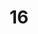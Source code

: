 # 16
<!DOCTYPE html>
<html lang="ar" dir="rtl">
<head>
    <meta charset="UTF-8">
    <meta name="viewport" content="width=device-width, initial-scale=1.0">
    <title>أداة حساب عروض الأسعار</title>
    <link rel="preconnect" href="https://fonts.googleapis.com">
    <link rel="preconnect" href="https://fonts.gstatic.com" crossorigin>
    <link href="https://fonts.googleapis.com/css2?family=Tajawal:wght@400;500;700&display=swap" rel="stylesheet">
    <style>
        :root {
            --primary-color: #0056b3;
            --primary-hover: #004494;
            --success-color: #28a745;
            --success-hover: #218838;
            --danger-color: #dc3545;
            --danger-hover: #c82333;
            --secondary-color: #6c757d;
            --secondary-hover: #5a6268;
            --light-gray: #f8f9fa;
            --border-color: #dee2e6;
            --shadow: 0 4px 15px rgba(0, 0, 0, 0.07);
            --border-radius: 8px;
        }

        body {
            font-family: 'Tajawal', sans-serif;
            background-color: #f0f2f5;
            color: #333;
            margin: 0;
            line-height: 1.6;
        }

        .app-container {
            max-width: 1600px;
            margin: 0 auto;
            padding: 20px;
        }

        .app-header {
            text-align: center;
            margin-bottom: 25px;
            color: var(--primary-color);
        }

        .app-header h1 {
            margin: 0;
            font-size: 2.5em;
        }

        .app-header p {
            font-size: 1.1em;
            color: #555;
        }

        .app-layout {
            display: grid;
            grid-template-columns: 1fr;
            gap: 25px;
        }

        @media (min-width: 1024px) {
            .app-layout {
                grid-template-columns: 450px 1fr;
            }
        }

        .panel {
            background: #fff;
            padding: 25px;
            border-radius: var(--border-radius);
            box-shadow: var(--shadow);
            border: 1px solid var(--border-color);
        }
        
        .panel h2 {
            margin-top: 0;
            border-bottom: 2px solid var(--primary-color);
            padding-bottom: 10px;
            font-size: 1.5em;
            color: var(--primary-color);
            display: flex;
            align-items: center;
            gap: 10px;
        }

        .section {
            margin-bottom: 20px;
        }
        
        .section:last-child {
            margin-bottom: 0;
        }

        label {
            display: block;
            margin-bottom: 8px;
            font-weight: 700;
            color: #495057;
            font-size: 0.95em;
        }

        input[type="number"], input[type="text"], select, textarea {
            width: 100%;
            padding: 10px 12px;
            border: 1px solid var(--border-color);
            border-radius: 5px;
            box-sizing: border-box;
            font-size: 1em;
            font-family: 'Tajawal', sans-serif;
            transition: border-color 0.2s, box-shadow 0.2s;
        }

        input:focus, select:focus, textarea:focus {
            outline: none;
            border-color: var(--primary-color);
            box-shadow: 0 0 0 3px rgba(0, 86, 179, 0.15);
        }

        .dimensions-grid {
            display: grid;
            grid-template-columns: repeat(3, 1fr);
            gap: 15px;
        }

        .action-buttons {
            display: grid;
            grid-template-columns: repeat(auto-fit, minmax(150px, 1fr));
            gap: 10px;
            margin-top: 20px;
        }

        button {
            padding: 12px 20px;
            border: none;
            border-radius: 5px;
            color: white;
            cursor: pointer;
            font-size: 1em;
            font-weight: 700;
            transition: background-color 0.2s, transform 0.1s;
        }

        button:hover {
            transform: translateY(-2px);
        }

        .btn-primary { background-color: var(--primary-color); }
        .btn-primary:hover { background-color: var(--primary-hover); }
        .btn-success { background-color: var(--success-color); }
        .btn-success:hover { background-color: var(--success-hover); }
        .btn-danger { background-color: var(--danger-color); }
        .btn-danger:hover { background-color: var(--danger-hover); }
        .btn-secondary { background-color: var(--secondary-color); }
        .btn-secondary:hover { background-color: var(--secondary-hover); }

        .results { margin-top: 20px; }
        .results-placeholder {
            text-align: center;
            padding: 50px 20px;
            color: #777;
            border: 2px dashed var(--border-color);
            border-radius: var(--border-radius);
        }
        .results-placeholder p { font-size: 1.2em; margin: 0; }

        .result-item {
            border: 1px solid var(--border-color);
            padding: 15px;
            margin-bottom: 15px;
            border-radius: var(--border-radius);
            background: var(--light-gray);
            position: relative;
        }

        .item-header {
            display: flex;
            justify-content: space-between;
            align-items: center;
            margin-bottom: 10px;
        }
        .item-header h4 { margin: 0; font-size: 1.2em; color: var(--primary-color); }

        .summary {
            border: 2px solid var(--primary-color);
            padding: 20px;
            margin-top: 20px;
            border-radius: var(--border-radius);
            background-color: var(--light-gray);
        }
        .summary-row {
            display: flex;
            justify-content: space-between;
            padding: 12px 0;
            border-bottom: 1px solid var(--border-color);
            font-size: 1.1em;
        }
        .summary-row:last-child { border-bottom: none; }
        .summary-row span:first-child { font-weight: 500; color: #555; }
        .summary-row span:last-child { font-weight: 700; }
        
        .grand-total {
            background-color: var(--primary-color);
            color: white;
            padding: 20px;
            border-radius: 5px;
            text-align: center;
            margin-top: 15px;
        }
        .grand-total span { font-size: 1.3em; display: block; }
        .grand-total div { font-size: 2.2em; font-weight: bold; }

        details {
            border: 1px solid var(--border-color);
            border-radius: 5px;
            padding: 10px;
        }
        summary { cursor: pointer; font-weight: 700; color: var(--primary-color); }
        .reference-table { width: 100%; border-collapse: collapse; margin-top: 10px; font-size: 0.9em; }
        .reference-table th, .reference-table td { border: 1px solid var(--border-color); padding: 8px; text-align: right; }
        .reference-table thead { background-color: #e9ecef; }
        
    </style>
</head>
<body>

<div class="app-container">
    <header class="app-header">
        <h1>أداة حساب عروض الأسعار</h1>
        <p>قم بإنشاء وتصدير عروض أسعار احترافية بكل سهولة</p>
    </header>

    <main class="app-layout">
        <div class="panel form-panel">
            <h2><span class="icon">📝</span> تفاصيل الإدخال</h2>
            
            <div class="section">
              <label for="customerName">اسم العميل (اختياري - لاسم الملف):</label>
              <input type="text" id="customerName" placeholder="مثال: مشروع فلان الفلاني">
            </div>

            <div class="section">
                <label for="bulkAddText">لصق النص هنا (كل صنف في سطر):</label>
                <textarea id="bulkAddText" placeholder="مثال: W1-1-1.5-2.2-5" rows="4"></textarea>
                <button onclick="processPastedText()" style="width: 100%; margin-top: 10px;" class="btn-success">إضافة الأصناف من النص</button>
            </div>

            <div class="section" id="referenceContainer"></div>

            <p style="text-align: center; font-weight: bold; font-size: 1.2em; margin: 20px 0; color: #777;">-- أو أضف يدوياً --</p>

            <div class="section">
              <label for="mainCategory">الفئة الرئيسية:</label>
              <select id="mainCategory" onchange="loadSubTypes()"></select>
            </div>

            <div class="section">
              <label for="subType">النوع الفرعي:</label>
              <select id="subType" onchange="renderAddons()"></select>
            </div>

            <div class="section">
                <div class="dimensions-grid">
                    <div>
                        <label for="height">الارتفاع (م):</label>
                        <input type="number" id="height" step="0.01" value="1" />
                    </div>
                    <div>
                        <label for="width">العرض (م):</label>
                        <input type="number" id="width" step="0.01" value="1" />
                    </div>
                    <div>
                        <label for="quantity">الكمية:</label>
                        <input type="number" id="quantity" value="1" />
                    </div>
                </div>
            </div>

            <div class="section" id="addonsHost"></div>

            <div class="section">
                <label for="installationCost">تكلفة التركيب (ر.ع):</label>
                <input type="number" id="installationCost" value="0" step="0.01" onchange="renderResults()" />
            </div>
            
            <div class="action-buttons">
                <button onclick="addItem()" class="btn-primary">➕ إضافة صنف</button>
                <button onclick="clearAllResults()" class="btn-danger">🗑️ مسح الكل</button>
                <button onclick="saveAsWord()" class="btn-secondary">💾 حفظ كـ Word</button>
            </div>
        </div>

        <div class="panel results-panel">
            <h2><span class="icon">📊</span> معاينة عرض السعر</h2>
            <div class="results" id="results">
                <div class="results-placeholder">
                    <p>لم يتم إضافة أي أصناف بعد</p>
                </div>
            </div>
        </div>
    </main>
</div>


<script>
const SHIPPING_RATE = 48;
const addonPrices = { 
    curtain: 26, 
    net: { door: 39, folding: 18, sliding: 14 } 
};

const productData = {
    "Windows": {
        "Window Double Glass Double Frame Fixed": { price: 34, cbm: 0.13, method: 'per_meter', addons: 'curtain,net' },
        "Window Double Glass Double Frame 1-Way": { price: 34, fixed_component_cost: 39, cbm: 0.13, method: 'per_meter', addons: 'curtain,net' },
        "Window Double Glass Double Frame 2-Way": { price: 34, fixed_component_cost: 58, cbm: 0.13, method: 'per_meter', addons: 'curtain,net' },
        "Window Double Glass Single Frame Fixed": { price: 26, cbm: 0.07, method: 'per_meter', addons: 'curtain,net' },
        "Window Double Glass Single Frame 1-Way": { price: 26, fixed_component_cost: 20, cbm: 0.07, method: 'per_meter', addons: 'curtain,net' },
        "Window Double Glass Single Frame 2-Way": { price: 26, fixed_component_cost: 32, cbm: 0.07, method: 'per_meter', addons: 'curtain,net' },
        "Window Single Glass Single Frame Fixed": { price: 20, cbm: 0.07, method: 'per_meter', addons: 'net' },
        "Window Single Glass Single Frame 1-Way": { price: 20, fixed_component_cost: 43, cbm: 0.07, method: 'per_meter', addons: 'net' }, // تم التعديل
        "Window Single Glass Single Frame 2-Way": { price: 20, fixed_component_cost: 47, cbm: 0.07, method: 'per_meter', addons: 'net' }, // تم التعديل
        "Sliding Windows": { price: 41, fixed_component_cost: 10, cbm: 0.13, method: 'per_meter', addons: 'curtain' },
        "Electric Windows": { price: 102, cbm: 0.13, method: 'per_meter' },
        "Skylight without Motor": { price: 56, cbm: 0.13, method: 'per_meter' },
        "Skylight with Motor": { price: 145, cbm: 0.13, method: 'per_meter' },
        "Heavy Curtain Wall": { price: 56, cbm: 0.15, method: 'per_meter' },
        "Light Curtain Wall": { price: 45, cbm: 0.15, method: 'per_meter' },
    },
    "Doors": {
        "Entrance Door - Zinc": { price: 66, cbm: 0.20, method: 'per_meter', special: 'add_10' },
        "Entrance Door - Stainless Steel": { price: 120, cbm: 0.20, method: 'per_meter', special: 'add_10' },
        "Entrance Door - Cast Aluminum": { price: 168, cbm: 0.20, method: 'per_meter', special: 'add_10' },
        "WPC Door": { price: 45, cbm: 0.11, method: 'per_unit', std_h: 2.2, std_w: 1.0 },
        "WPC Door - with Wood": { price: 50, cbm: 0.11, method: 'per_unit', std_h: 2.2, std_w: 1.0 },
        "WPC Door - with Soundproof Filling": { price: 60, cbm: 0.11, method: 'per_unit', std_h: 2.2, std_w: 1.0 },
        "WPC Door - with Aluminum Frame": { price: 67, cbm: 0.11, method: 'per_unit', std_h: 2.2, std_w: 1.0 },
        "Aluminum Door": { price: 65, cbm: 0.11, method: 'per_unit', std_h: 2.2, std_w: 1.0 },
        "Aluminum Door - with Wood": { price: 75, cbm: 0.11, method: 'per_unit', std_h: 2.2, std_w: 1.0 },
        "Aluminum Door - Full": { price: 85, cbm: 0.11, method: 'per_unit', std_h: 2.2, std_w: 1.0 },
        "Aluminum Door - Hidden": { price: 110, cbm: 0.11, method: 'per_unit', std_h: 2.2, std_w: 1.0 },
        "Aluminum Door - Exterior": { price: 61, cbm: 0.11, method: 'per_unit', std_h: 2.2, std_w: 1.0 },
        "Bathroom Door - New Type": { price: 55, cbm: 0.11, method: 'per_unit', std_h: 2.2, std_w: 0.8 },
        "Bathroom Door - Old Type": { price: 45, cbm: 0.11, method: 'per_unit', std_h: 2.2, std_w: 0.8 },
        "Bathroom Door - Hidden Glass": { price: 65, cbm: 0.11, method: 'per_unit', std_h: 2.2, std_w: 0.8 },
    },
    "Sliding Doors": {
        "Interior Sliding Door - Glass": { price: 38, cbm: 0.15, method: 'per_meter', addons: 'curtain' },
        "Interior Sliding Door - Solid": { price: 41, cbm: 0.15, method: 'per_meter' },
        "Exterior Sliding Door - 1 Panel Open": { price: 55, cbm: 0.15, method: 'per_meter' },
        "Exterior Sliding Door - 2 Panels Open": { price: 58, cbm: 0.15, method: 'per_meter' },
        "WPC Sliding Door": { price: 61, cbm: 0.15, method: 'per_meter' },
    },
    "Folding Doors": {
        "Interior Folding Door": { price: 39, cbm: 0.15, method: 'per_meter' },
        "Exterior Folding Door": { price: 56, cbm: 0.15, method: 'per_meter' },
    },
    "Exterior Shutters": {
        "Rolling Shutter": { price: 28, cbm: 0.20, method: 'per_meter' },
    },
    "Garden Gates": {
        "Cast Aluminum Garden Gate": { price: 91, cbm: 0.20, method: 'per_meter' },
    },
    "Barriers": {
        "Stair Barrier": { price: 43, cbm: 0.05, method: 'per_meter' },
        "Bathroom Barrier": { price: 32, cbm: 0.05, method: 'per_meter' },
    }
};

const productCodes = {
    '1': "Window Double Glass Double Frame Fixed", '2': "Window Double Glass Double Frame 1-Way", '3': "Window Double Glass Double Frame 2-Way",
    '4': "Window Double Glass Single Frame Fixed", '5': "Window Double Glass Single Frame 1-Way", '6': "Window Double Glass Single Frame 2-Way",
    '7': "Window Single Glass Single Frame Fixed", '8': "Window Single Glass Single Frame 1-Way", '9': "Window Single Glass Single Frame 2-Way",
    '10': "Sliding Windows", '11': "Electric Windows", '12': "Skylight without Motor", '13': "Skylight with Motor", '14': "Heavy Curtain Wall", '15': "Light Curtain Wall",
    'D1': "Entrance Door - Zinc", 'D2': "Entrance Door - Stainless Steel", 'D3': "Entrance Door - Cast Aluminum",
    'D4': "WPC Door", 'D5': "WPC Door - with Wood", 'D6': "WPC Door - with Soundproof Filling", 'D7': "WPC Door - with Aluminum Frame",
    'D8': "Aluminum Door", 'D9': "Aluminum Door - with Wood", 'D10': "Aluminum Door - Full", 'D11': "Aluminum Door - Hidden", 'D12': "Aluminum Door - Exterior",
    'D13': "Bathroom Door - New Type", 'D14': "Bathroom Door - Old Type", 'D15': "Bathroom Door - Hidden Glass",
    'S1': "Interior Sliding Door - Glass", 'S2': "Interior Sliding Door - Solid", 'S3': "Exterior Sliding Door - 1 Panel Open", 'S4': "Exterior Sliding Door - 2 Panels Open", 'S5': "WPC Sliding Door",
    'F1': "Interior Folding Door", 'F2': "Exterior Folding Door",
    'E1': "Rolling Shutter", 'G1': "Cast Aluminum Garden Gate",
    'B1': "Stair Barrier", 'B2': "Bathroom Barrier"
};

let resultsList = [];

function initializeApp() {
    const mainCat = document.getElementById("mainCategory");
    mainCat.innerHTML = `<option value="">-- اختر فئة --</option>`;
    Object.keys(productData).forEach(cat => mainCat.innerHTML += `<option value="${cat}">${cat}</option>`);
    loadSubTypes();
    renderReferenceGuide();
}

function loadSubTypes() {
    const mainCatVal = document.getElementById("mainCategory").value;
    const subType = document.getElementById("subType");
    subType.innerHTML = "";
    if (mainCatVal && productData[mainCatVal]) {
        Object.keys(productData[mainCatVal]).forEach(sub => subType.innerHTML += `<option value="${sub}">${sub}</option>`);
    }
    renderAddons();
}

function renderAddons() {
    const subVal = document.getElementById("subType").value;
    const addonsHost = document.getElementById("addonsHost");
    addonsHost.innerHTML = "";
    const data = findProductData(subVal);
    if (data && data.addons) {
        const availableAddons = data.addons.split(',');
        if (availableAddons.includes('curtain')) {
            addonsHost.innerHTML += `<div><label><input type="checkbox" id="addon_curtain"> إضافة ستارة (+${addonPrices.curtain} ريال عماني/م²)</label></div>`;
        }
        if (availableAddons.includes('net')) {
            addonsHost.innerHTML += `<div><label for="addon_net_type">إضافة شبك:</label><select id="addon_net_type"><option value="">-- لا شيء --</option><option value="door">باب (+${addonPrices.net.door} لكل 0.5م²)</option><option value="folding">قابل للطي (+${addonPrices.net.folding} لكل 0.5م²)</option><option value="sliding">منزلق (+${addonPrices.net.sliding} لكل 0.5م²)</option></select></div>`;
        }
    }
    setDefaultDimensions();
}

function setDefaultDimensions() {
    const subVal = document.getElementById("subType").value;
    const data = findProductData(subVal);
    if (data && data.method === 'per_unit') {
        document.getElementById("height").value = data.std_h || 2.2;
        document.getElementById("width").value = data.std_w || 1.0;
    } else {
        document.getElementById("height").value = 1;
        document.getElementById("width").value = 1;
    }
}

function findProductData(productName) {
    for (const category in productData) {
        if (productData[category][productName]) {
            return productData[category][productName];
        }
    }
    return null;
}

function findProductByCode(code) {
    const upperCode = code.toUpperCase();
    const fullName = productCodes[upperCode];
    return fullName ? { name: fullName, data: findProductData(fullName) } : null;
}

function calculateItemComponents(item) {
    const data = item.data;
    if (!data) return { unitPrice: 0, totalPrice: 0, shippingCost: 0 };
    const area = item.h * item.w;
    let basePrice = 0, sizePenalty = 0, addonCost = 0;

    if (data.method === 'per_unit') {
        basePrice = data.price || 0;
        const stdArea = (data.std_h || 0) * (data.std_w || 0);
        if (stdArea > 0 && area > stdArea) {
            sizePenalty = Math.ceil((area - stdArea) / 0.1) * 2;
        }
    } else {
        basePrice = area * (data.price || 0);
    }
    
    if (item.selectedAddons.curtain) {
        addonCost += area * addonPrices.curtain;
    }
    
    if (item.selectedAddons.netType && addonPrices.net[item.selectedAddons.netType]) {
        const netUnits = Math.ceil(area / 0.5);
        addonCost += netUnits * addonPrices.net[item.selectedAddons.netType];
    }

    const fixedCost = data.fixed_component_cost || 0;
    const specialCost = data.special === 'add_10' ? 10 : 0;
    const shippingCost = area * (data.cbm || 0) * SHIPPING_RATE;
    const unitPrice = basePrice + sizePenalty + fixedCost + specialCost + addonCost;
    
    return { 
        unitPrice: unitPrice, 
        totalPrice: unitPrice * item.qty,
        shippingCost: shippingCost * item.qty
    };
}

function addItem(manualData = null) {
    let newItem;
    if (manualData) {
        newItem = {
            id: Date.now(),
            name: manualData.name,
            qty: manualData.qty,
            h: manualData.h,
            w: manualData.w,
            itemCodePrefix: manualData.itemCodePrefix || "",
            itemNotes: manualData.itemNotes || "",
            selectedAddons: {},
            data: manualData.data,
            isEditing: false
        };
    } else {
        const subVal = document.getElementById("subType").value;
        if (!subVal) { alert("الرجاء اختيار نوع فرعي."); return; }
        
        const height = parseFloat(document.getElementById("height").value);
        const width = parseFloat(document.getElementById("width").value);
        const quantity = parseInt(document.getElementById("quantity").value);

        if (isNaN(height) || height <= 0) { alert("الرجاء إدخال ارتفاع صالح."); return; }
        if (isNaN(width) || width <= 0) { alert("الرجاء إدخال عرض صالح."); return; }
        if (isNaN(quantity) || quantity <= 0) { alert("الرجاء إدخال كمية صالحة."); return; }

        const data = findProductData(subVal);
        newItem = {
            id: Date.now(),
            name: subVal,
            qty: quantity,
            h: height,
            w: width,
            itemCodePrefix: "",
            itemNotes: "",
            selectedAddons: {
                curtain: document.getElementById("addon_curtain")?.checked || false,
                netType: document.getElementById("addon_net_type")?.value || null
            },
            data: JSON.parse(JSON.stringify(data)),
            isEditing: false
        };
    }
    
    const prices = calculateItemComponents(newItem);
    newItem.unitPrice = prices.unitPrice;
    newItem.totalPrice = prices.totalPrice;
    newItem.shippingCost = prices.shippingCost;
    resultsList.push(newItem);
    renderResults();
}

function processPastedText() {
    const text = document.getElementById("bulkAddText").value;
    const lines = text.split('\n');
    let addedCount = 0;
    let skippedLines = [];

    lines.forEach((line, index) => {
        line = line.trim();
        if (!line) return;

        const parts = line.split('-').map(p => p.trim());
        
        if (parts.length < 5) {
            skippedLines.push(`السطر ${index + 1}: "${line}" - تنسيق غير صحيح.`);
            return;
        }

        const itemCodePrefix = parts[0];
        const typeCode = parts[1];
        const h = parseFloat(parts[2]);
        const w = parseFloat(parts[3]);
        const qty = parseInt(parts[4]);

        if (isNaN(h) || h <= 0) { skippedLines.push(`السطر ${index + 1}: "${line}" - ارتفاع غير صالح.`); return; }
        if (isNaN(w) || w <= 0) { skippedLines.push(`السطر ${index + 1}: "${line}" - عرض غير صالح.`); return; }
        if (isNaN(qty) || qty <= 0) { skippedLines.push(`السطر ${index + 1}: "${line}" - كمية غير صالحة.`); return; }

        const productInfo = findProductByCode(typeCode);
        if (productInfo) {
            addItem({ name: productInfo.name, h, w, qty, data: productInfo.data, itemCodePrefix: itemCodePrefix });
            addedCount++;
        } else {
            skippedLines.push(`السطر ${index + 1}: "${line}" - كود المنتج "${typeCode}" غير معروف.`);
        }
    });

    let alertMessage = `تمت إضافة ${addedCount} صنف بنجاح.`;
    if (skippedLines.length > 0) {
        alertMessage += `\n\nتم تخطي ${skippedLines.length} أسطر بسبب أخطاء:\n- ` + skippedLines.join('\n- ');
    }
    alert(alertMessage);
    document.getElementById("bulkAddText").value = "";
}

function deleteItem(id) {
    resultsList = resultsList.filter(item => item.id !== id);
    renderResults();
}

function clearAllResults() {
    resultsList = [];
    renderResults();
}

function enterEditMode(id) {
    resultsList.forEach(item => item.isEditing = (item.id === id));
    renderResults();
}

function cancelEdit(id) {
    const item = resultsList.find(i => i.id === id);
    if (item) {
        item.isEditing = false;
        renderResults();
    }
}

function saveItemEdit(id) {
    const item = resultsList.find(i => i.id === id);
    if (item) {
        const newName = document.getElementById(`edit-name-${item.id}`).value;
        const newQty = parseFloat(document.getElementById(`edit-qty-${item.id}`).value);
        const newH = parseFloat(document.getElementById(`edit-h-${item.id}`).value);
        const newW = parseFloat(document.getElementById(`edit-w-${item.id}`).value);
        
        if (isNaN(newH) || newH <= 0) { alert("الرجاء إدخال ارتفاع صالح."); return; }
        if (isNaN(newW) || newW <= 0) { alert("الرجاء إدخال عرض صالح."); return; }
        if (isNaN(newQty) || newQty <= 0) { alert("الرجاء إدخال كمية صالحة."); return; }

        const newData = findProductData(newName);
        if (!newData) {
            alert(`اسم المنتج "${newName}" غير صالح.`);
            return;
        }
        
        item.name = newName;
        item.data = newData; 
        item.qty = newQty;
        item.h = newH;
        item.w = newW;
        item.itemNotes = document.getElementById(`edit-notes-${item.id}`).value;

        const prices = calculateItemComponents(item);
        item.unitPrice = prices.unitPrice;
        item.totalPrice = prices.totalPrice;
        item.shippingCost = prices.shippingCost;

        item.isEditing = false;
    }
    renderResults();
}

function renderResults() {
    const container = document.getElementById("results");
    container.innerHTML = "";
    if (resultsList.length === 0) {
        container.innerHTML = `<div class="results-placeholder"><p>لم يتم إضافة أي أصناف بعد</p></div>`;
        return;
    }

    let subtotal = 0;
    let totalShipping = 0;

    resultsList.forEach(item => {
        subtotal += item.totalPrice;
        totalShipping += item.shippingCost;

        if (item.isEditing) {
             container.innerHTML += `
                <div class="result-item">
                     <h4>تعديل الصنف: ${item.name}</h4>
                    <div class="edit-form-grid" style="grid-template-columns: 1fr 1fr; gap: 10px;">
                        <div><label>الاسم</label><input type="text" id="edit-name-${item.id}" value="${item.name}"></div>
                        <div><label>الكمية</label><input type="number" id="edit-qty-${item.id}" value="${item.qty}"></div>
                        <div><label>الارتفاع</label><input type="number" step="0.01" id="edit-h-${item.id}" value="${item.h}"></div>
                        <div><label>العرض</label><input type="number" step="0.01" id="edit-w-${item.id}" value="${item.w}"></div>
                    </div>
                    <div style="margin-top: 15px;"><label>ملاحظات</label><textarea id="edit-notes-${item.id}">${item.itemNotes}</textarea></div>
                    <div style="text-align: left; margin-top: 10px;">
                        <button onclick="cancelEdit(${item.id})" class="btn-secondary" style="padding: 8px 15px;">إلغاء</button>
                        <button onclick="saveItemEdit(${item.id})" class="btn-success" style="padding: 8px 15px;">حفظ</button>
                    </div>
                </div>`;
        } else {
            container.innerHTML += `
                <div class="result-item">
                    <div class="item-header">
                        <h4>${item.itemCodePrefix ? `[${item.itemCodePrefix}] ` : ''}${item.name}</h4>
                        <div>
                           <button onclick="enterEditMode(${item.id})" class="btn-secondary" style="padding: 6px 12px; margin: 0 5px;">✏️</button>
                           <button onclick="deleteItem(${item.id})" class="btn-danger" style="padding: 6px 12px; margin: 0;">🗑️</button>
                        </div>
                    </div>
                    <p><strong>الأبعاد:</strong> ${item.h}م x ${item.w}م | <strong>الكمية:</strong> ${item.qty}</p>
                    <p style="font-weight: bold; font-size: 1.1em; color: #333;">
                        سعر الوحدة: ${item.unitPrice.toFixed(2)} ر.ع. | الإجمالي: ${item.totalPrice.toFixed(2)} ر.ع.
                    </p>
                    ${item.itemNotes ? `<p style="font-size: 0.9em; color: #555;"><strong>ملاحظات:</strong> ${item.itemNotes.replace(/\n/g, '<br>')}</p>` : ''}
                </div>`;
        }
    });

    const commission = subtotal * 0.04;
    const installationCost = parseFloat(document.getElementById('installationCost').value) || 0;
    const grandTotal = subtotal + commission + totalShipping + installationCost;

    container.innerHTML += `
        <div class="summary">
            <div class="summary-row"><span>سعر الشراء من الصين:</span><span>${subtotal.toFixed(2)} ر.ع.</span></div>
            <div class="summary-row"><span>الشحن والتخليص:</span><span>${totalShipping.toFixed(2)} ر.ع.</span></div>
            <div class="summary-row"><span>عمولة المكتب (4%):</span><span>${commission.toFixed(2)} ر.ع.</span></div>
            <div class="summary-row"><span>التركيب:</span><span>${installationCost.toFixed(2)} ر.ع.</span></div>
            <div class="grand-total">
                <span>💰 المجموع الكلي</span>
                <div>${grandTotal.toFixed(2)} ر.ع.</div>
            </div>
        </div>`;
}

function renderReferenceGuide() {
    const container = document.getElementById('referenceContainer');
    let tableHtml = '<details><summary>اضغط هنا لرؤية أكواد المنتجات</summary><table class="reference-table"><thead><tr><th>الكود</th><th>اسم المنتج</th><th>الفئة</th></tr></thead><tbody>';
    
    const invertedCodes = {};
    for (const code in productCodes) {
        invertedCodes[productCodes[code]] = code;
    }

    for (const category in productData) {
        for (const product in productData[category]) {
            const code = invertedCodes[product] || 'N/A';
            tableHtml += `<tr><td><strong>${code}</strong></td><td>${product}</td><td>${category}</td></tr>`;
        }
    }

    tableHtml += '</tbody></table></details>';
    container.innerHTML = tableHtml;
}

function saveAsWord() {
    if (resultsList.length === 0) { alert("لا توجد نتائج لحفظها."); return; }
    
    const headerBlue = '#2f5597';
    const tableHeaderBg = '#2f5597';
    const summaryRowBg1 = '#deeaf6';
    const summaryRowBg2 = '#bdd7ee';
    const totalRowBg = '#2f5597';
    const whiteText = '#ffffff';
    const blackBorder = '#000000';

    let subtotal = 0, totalShipping = 0, totalCBM = 0;
    resultsList.forEach(item => {
        subtotal += item.totalPrice;
        totalShipping += item.shippingCost;
        totalCBM += (item.h * item.w * (item.data.cbm || 0) * item.qty);
    });

    const commission = subtotal * 0.04;
    const installationCost = parseFloat(document.getElementById('installationCost').value) || 0;
    const grandTotal = subtotal + commission + totalShipping + installationCost;

    let tableRows = '';
    resultsList.forEach((item, index) => {
        // تم إضافة تنسيق الخط العريض هنا
        tableRows += `
            <tr style="page-break-inside: avoid; height: 30px; font-weight: bold;">
                <td style="border: 1px solid ${blackBorder}; padding: 5px; text-align: center; vertical-align: middle;">${index + 1}</td>
                <td style="border: 1px solid ${blackBorder}; padding: 5px; text-align: center; vertical-align: middle;">${item.h}</td>
                <td style="border: 1px solid ${blackBorder}; padding: 5px; text-align: center; vertical-align: middle;">${item.w}</td>
                <td style="border: 1px solid ${blackBorder}; padding: 5px; text-align: center; vertical-align: middle;">${(item.h * item.w).toFixed(2)}</td>
                <td style="border: 1px solid ${blackBorder}; padding: 5px; text-align: center; vertical-align: middle;">${item.qty}</td>
                <td style="border: 1px solid ${blackBorder}; padding: 5px; text-align: center; vertical-align: middle;">${item.itemCodePrefix || ''}</td>
                <td style="border: 1px solid ${blackBorder}; padding: 5px; text-align: center; vertical-align: middle;">${item.unitPrice.toFixed(2)}</td>
                <td style="border: 1px solid ${blackBorder}; padding: 5px; text-align: center; vertical-align: middle;">${item.totalPrice.toFixed(2)}</td>
                <td style="border: 1px solid ${blackBorder}; padding: 5px; text-align: right; vertical-align: middle;">${item.name}${item.itemNotes ? `<br><small style="color: #555; font-weight: normal;">${item.itemNotes.replace(/\n/g, '<br>')}</small>`: ''}</td>
            </tr>`;
    });
    
    for (let i = resultsList.length; i < 10; i++) {
        tableRows += `
            <tr style="height: 30px;">
                <td style="border: 1px solid ${blackBorder};"></td><td style="border: 1px solid ${blackBorder};"></td>
                <td style="border: 1px solid ${blackBorder};"></td><td style="border: 1px solid ${blackBorder};"></td>
                <td style="border: 1px solid ${blackBorder};"></td><td style="border: 1px solid ${blackBorder};"></td>
                <td style="border: 1px solid ${blackBorder};"></td><td style="border: 1px solid ${blackBorder};"></td>
                <td style="border: 1px solid ${blackBorder};"></td>
            </tr>`;
    }

    let content = `
        <html xmlns:w="urn:schemas-microsoft-com-office:word">
        <head><meta charset='utf-8'><title>Quotation</title></head>
        <body style="font-family: Arial, sans-serif; direction: ltr; font-size: 11pt;">
            
            <table style="width: 100%; border-collapse: collapse; font-family: Arial, sans-serif;">
                <tr>
                    <td colspan="3" style="background-color: #2f5597; padding: 10px; text-align: center;">
                        <span style="font-size: 20pt; font-weight: bold; color: #ffffff; letter-spacing: 2px;">BLUE WAVES SERVICES LLC</span>
                    </td>
                </tr>
                <tr style="font-size: 10pt; color: #333333;">
                    <td style="padding: 8px 5px; text-align: left; width: 33%;">
                        <strong>OMAN - MUSCAT</strong>
                    </td>
                    <td style="padding: 8px 5px; text-align: center; width: 34%;">
                        <strong>SR. NO. :</strong> 1595256
                    </td>
                    <td style="padding: 8px 5px; text-align: right; width: 33%;">
                        <strong>TEL:</strong> 77 22 45 11 - 90 99 88 10
                    </td>
                </tr>
                <tr>
                    <td colspan="3" style="border-bottom: 2px solid #2f5597;"></td>
                </tr>
            </table>

            <br/>

            <table style="width: 100%; border-collapse: collapse; font-size: 11pt; border: 1px solid ${blackBorder};">
                <thead>
                    <tr style="background-color: ${tableHeaderBg}; color: ${whiteText};">
                        <th style="border: 1px solid ${blackBorder}; padding: 8px; width: 4%;">NO</th>
                        <th style="border: 1px solid ${blackBorder}; padding: 8px; width: 4%;">H</th>
                        <th style="border: 1px solid ${blackBorder}; padding: 8px; width: 4%;">W</th>
                        <th style="border: 1px solid ${blackBorder}; padding: 8px; width: 4%;">m²</th>
                        <th style="border: 1px solid ${blackBorder}; padding: 8px; width: 4%;">Q</th>
                        <th style="border: 1px solid ${blackBorder}; padding: 8px; width: 15%;">STYLE</th>
                        <th style="border: 1px solid ${blackBorder}; padding: 8px; width: 8%;">PRICE</th>
                        <th style="border: 1px solid ${blackBorder}; padding: 8px; width: 8%;">TOTAL</th>
                        <th style="border: 1px solid ${blackBorder}; padding: 8px;">DESCRITION</th>
                    </tr>
                </thead>
                <tbody>
                    ${tableRows}
                </tbody>
            </table>
            
            <table style="width: 100%; border-collapse: collapse; font-size: 11pt; border: 1px solid ${blackBorder};">
                 <tr style="page-break-inside: avoid; font-weight: bold;">
                    <td style="border: 1px solid ${blackBorder}; background-color: ${summaryRowBg1}; padding: 5px; text-align: right; direction: rtl; width: 75%;">سعر الشراء من الصين</td>
                    <td style="border: 1px solid ${blackBorder}; padding: 5px; text-align: center;">${subtotal.toFixed(2)}</td>
                    <td style="border: 1px solid ${blackBorder}; padding: 5px; text-align: center; background-color: ${summaryRowBg1};">TOTAL CBM</td>
                 </tr>
                 <tr style="page-break-inside: avoid; font-weight: bold;">
                    <td style="border: 1px solid ${blackBorder}; background-color: ${summaryRowBg2}; padding: 5px; text-align: right; direction: rtl;">عمولة المكتب 4 %</td>
                    <td style="border: 1px solid ${blackBorder}; padding: 5px; text-align: center;">${commission.toFixed(2)}</td>
                    <td style="border: 1px solid ${blackBorder}; padding: 5px; text-align: center;">${totalCBM.toFixed(3)}</td>
                </tr>
                 <tr style="page-break-inside: avoid; font-weight: bold;">
                    <td style="border: 1px solid ${blackBorder}; background-color: ${summaryRowBg1}; padding: 5px; text-align: right; direction: rtl;">الشحن والتخليص الجمركي</td>
                    <td style="border: 1px solid ${blackBorder}; padding: 5px; text-align: center;">${totalShipping.toFixed(2)}</td>
                    <td style="border: 1px solid ${blackBorder}; padding: 5px; text-align: right; direction: rtl; background-color: ${summaryRowBg1};">سعر الشحن الحالي</td>
                </tr>
                <tr style="page-break-inside: avoid; font-weight: bold;">
                    <td style="border: 1px solid ${blackBorder}; background-color: ${summaryRowBg2}; padding: 5px; text-align: right; direction: rtl;">التركيب</td>
                    <td style="border: 1px solid ${blackBorder}; padding: 5px; text-align: center;">${installationCost.toFixed(2)}</td>
                    <td style="border: 1px solid ${blackBorder}; padding: 5px; text-align: center;">${SHIPPING_RATE}</td>
                </tr>
                 <tr style="page-break-inside: avoid; font-weight: bold;">
                    <td style="border: 1px solid ${blackBorder}; background-color: ${totalRowBg}; color:${whiteText}; padding: 5px; text-align: right; direction: rtl;">الإجمالي</td>
                    <td style="border: 1px solid ${blackBorder}; padding: 5px; text-align: center;">${grandTotal.toFixed(2)}</td>
                    <td style="border: 1px solid ${blackBorder};"></td>
                </tr>
            </table>

        </body>
        </html>
    `;
    
    const blob = new Blob(['\ufeff', content], { type: 'application/msword' });
    const link = document.createElement("a");
    link.href = URL.createObjectURL(blob);
    link.download = `Quotation-${document.getElementById('customerName').value || 'General'}.doc`;
    document.body.appendChild(link);
    link.click();
    document.body.removeChild(link);
}

document.addEventListener('DOMContentLoaded', initializeApp);

</script>
</body>
</html>
